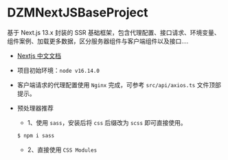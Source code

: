 # DZMNextJSBaseProject

基于 Next.js 13.x 封装的 SSR 基础框架，包含代理配置、接口请求、环境变量、组件案例、加载更多数据，区分服务器组件与客户端组件以及接口....

- [Nextjs 中文文档](https://nextjs.frontendx.cn/)

- 项目初始环境：`node v16.14.0`

- 客户端请求的代理配置使用 `Nginx` 完成，可参考 `src/api/axios.ts` 文件顶部提示。

- 预处理器推荐

  - 1、使用 `sass`，安装后将 `css` 后缀改为 `scss` 即可直接使用。

  ```sh
  $ npm i sass
  ```

  - 2、直接使用 `CSS Modules`
